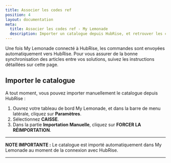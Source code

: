 ```yaml
---
title: Associer les codes ref
position: 4
layout: documentation
meta:
  title: Associer les codes ref - My Lemonade
  description: Importer un catalogue depuis HubRise, et retrouver les codes ref des articles.
---
```


Une fois My Lemonade connecté à HubRise, les commandes sont envoyées automatiquement vers HubRise. Pour vous assurer de la bonne synchronisation des articles entre vos solutions, suivez les instructions détaillées sur cette page.

## Importer le catalogue

A tout moment, vous pouvez importer manuellement le catalogue depuis HubRise :

1. Ouvrez votre tableau de bord My Lemonade, et dans la barre de menu latérale, cliquez sur **Paramètres**.
1. Sélectionnez **CAISSE**.
1. Dans la partie **Importation Manuelle**, cliquez sur **FORCER LA RÉIMPORTATION**.

---

**NOTE IMPORTANTE :** Le catalogue est importé automatiquement dans My Lemonade au moment de la connexion avec HubRise.

---